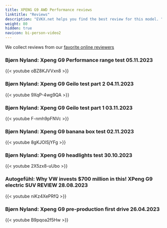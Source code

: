 ```yaml
---
title: XPENG G9 AWD Performance reviews
linktitle: "Reviews"
description: "EVKX.net helps you find the best review for this model. "
weight: 80
hidden: true
navicon: bi-person-video2
---
```

We collect reviews from our [favorite online reviewers](/guides/evreviewers/)

### Bjørn Nyland: Xpeng G9 Performance range test 05.11.2023

{{< youtube oBZ8KJVVxn8 >}}

### Bjørn Nyland: Xpeng G9 Geilo test part 2 04.11.2023

{{< youtube 9XqP-4wg9QA >}}

### Bjørn Nyland: Xpeng G9 Geilo test part 1 03.11.2023

{{< youtube F-nmh9pFNVc >}}

### Bjørn Nyland: Xpeng G9 banana box test 02.11.2023

{{< youtube 8gKJOlSjYFg >}}

### Bjørn Nyland: Xpeng G9 headlights test 30.10.2023

{{< youtube 2X5zx8-uUbo >}}

### Autogefühl: Why VW invests $700 million in this! XPeng G9 electric SUV REVIEW 28.08.2023

{{< youtube niKz4XePRfQ >}}

### Bjørn Nyland: Xpeng G9 pre-production first drive 26.04.2023

{{< youtube B9pqoa2f5Hw >}}

